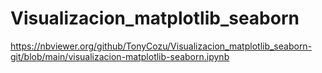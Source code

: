 # Visualizacion_matplotlib_seaborn

https://nbviewer.org/github/TonyCozu/Visualizacion_matplotlib_seaborn-git/blob/main/visualizacion-matplotlib-seaborn.ipynb
